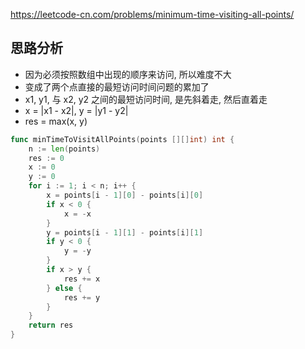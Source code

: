 https://leetcode-cn.com/problems/minimum-time-visiting-all-points/

## 思路分析
- 因为必须按照数组中出现的顺序来访问, 所以难度不大
- 变成了两个点直接的最短访问时间问题的累加了
- x1, y1, 与 x2, y2 之间的最短访问时间, 是先斜着走, 然后直着走
- x = |x1 - x2|, y = |y1 - y2|
- res = max(x, y)
```go
func minTimeToVisitAllPoints(points [][]int) int {
    n := len(points)
    res := 0
    x := 0
    y := 0
    for i := 1; i < n; i++ {
        x = points[i - 1][0] - points[i][0]
        if x < 0 {
            x = -x
        }
        y = points[i - 1][1] - points[i][1]
        if y < 0 {
            y = -y
        }
        if x > y {
            res += x
        } else {
            res += y
        }
    }
    return res
}
```